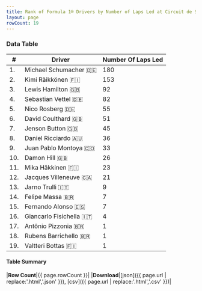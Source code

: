 ```yaml
---
title: Rank of Formula 1® Drivers by Number of Laps Led at Circuit de Spa-Francorchamps
layout: page
rowCount: 19
---
```


<canvas id="chart" width="400" height="180"></canvas>
<script>
var data = {
    "datasets": [
        {
            "backgroundColor": [
                "#f3a935",
                "#f3a935",
                "#f3a935",
                "#f3a935",
                "#f3a935",
                "#f3a935",
                "#f3a935",
                "#f3a935",
                "#f3a935",
                "#f3a935",
                "#f3a935",
                "#f3a935",
                "#f3a935",
                "#f3a935",
                "#f3a935",
                "#f3a935",
                "#f3a935",
                "#f3a935",
                "#f3a935"
            ],
            "borderColor": [
                "#f68639",
                "#f68639",
                "#f68639",
                "#f68639",
                "#f68639",
                "#f68639",
                "#f68639",
                "#f68639",
                "#f68639",
                "#f68639",
                "#f68639",
                "#f68639",
                "#f68639",
                "#f68639",
                "#f68639",
                "#f68639",
                "#f68639",
                "#f68639",
                "#f68639"
            ],
            "borderWidth": 1,
            "data": [
                180.0,
                153.0,
                92.0,
                82.0,
                55.0,
                51.0,
                45.0,
                36.0,
                33.0,
                26.0,
                23.0,
                21.0,
                9.0,
                7.0,
                7.0,
                4.0,
                1.0,
                1.0,
                1.0
            ],
            "label": "Number Of Laps Led"
        }
    ],
    "labels": [
        "Michael Schumacher",
        "Kimi Räikkönen",
        "Lewis Hamilton",
        "Sebastian Vettel",
        "Nico Rosberg",
        "David Coulthard",
        "Jenson Button",
        "Daniel Ricciardo",
        "Juan Pablo Montoya",
        "Damon Hill",
        "Mika Häkkinen",
        "Jacques Villeneuve",
        "Jarno Trulli",
        "Felipe Massa",
        "Fernando Alonso",
        "Giancarlo Fisichella",
        "Antônio Pizzonia",
        "Rubens Barrichello",
        "Valtteri Bottas"
    ]
};
var options = {
  legend: {
    display: false
  },
  scales: {
    xAxes: [{
      ticks: {
        beginAtZero: true,
        maxRotation: 180,
        display: window.innerWidth > 800
      }
    }],
    yAxes: [{
      ticks: {
        beginAtZero: true
      }
    }]
  },
  onResize: function(chart, size) {
    chart.options.scales.xAxes[0].ticks.display = size.width > 800;
  }
};
var chart = new Chart("chart", {
    data: data,
    type: 'bar',
    options: options
});
</script>

<!-- div id="chart-navigation">
<button onclick="window.location = chart.toBase64Image();">Save as Image</button>
<button onclick="window.location = chart.toBase64Image();">Hello</button>
<button onclick="window.location = chart.toBase64Image();">Hello</button>
<select>
<option>one</option>
<option>two</option>
<option>three</option>
</select>
</div -->




### Data Table

| # | Driver | Number Of Laps Led |
|--|--|--|
| 1. | Michael Schumacher 🇩🇪 | 180 |
| 2. | Kimi Räikkönen 🇫🇮 | 153 |
| 3. | Lewis Hamilton 🇬🇧 | 92 |
| 4. | Sebastian Vettel 🇩🇪 | 82 |
| 5. | Nico Rosberg 🇩🇪 | 55 |
| 6. | David Coulthard 🇬🇧 | 51 |
| 7. | Jenson Button 🇬🇧 | 45 |
| 8. | Daniel Ricciardo 🇦🇺 | 36 |
| 9. | Juan Pablo Montoya 🇨🇴 | 33 |
| 10. | Damon Hill 🇬🇧 | 26 |
| 11. | Mika Häkkinen 🇫🇮 | 23 |
| 12. | Jacques Villeneuve 🇨🇦 | 21 |
| 13. | Jarno Trulli 🇮🇹 | 9 |
| 14. | Felipe Massa 🇧🇷 | 7 |
| 15. | Fernando Alonso 🇪🇸 | 7 |
| 16. | Giancarlo Fisichella 🇮🇹 | 4 |
| 17. | Antônio Pizzonia 🇧🇷 | 1 |
| 18. | Rubens Barrichello 🇧🇷 | 1 |
| 19. | Valtteri Bottas 🇫🇮 | 1 |

#### Table Summary

|**Row Count**|{{ page.rowCount }}|
|**Download**|[json]({{ page.url | replace:'.html','.json' }}), [csv]({{ page.url | replace:'.html','.csv' }})|

